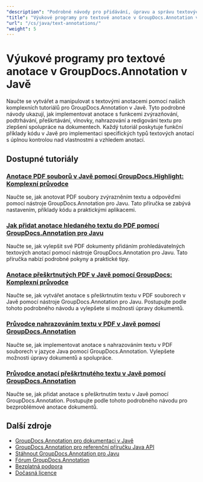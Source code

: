 ```yaml
---
"description": "Podrobné návody pro přidávání, úpravu a správu textových anotací v dokumentech pomocí nástroje GroupDocs.Annotation pro Javu."
"title": "Výukové programy pro textové anotace v GroupDocs.Annotation v Javě"
"url": "/cs/java/text-annotations/"
"weight": 5
---
```


# Výukové programy pro textové anotace v GroupDocs.Annotation v Javě

Naučte se vytvářet a manipulovat s textovými anotacemi pomocí našich komplexních tutoriálů pro GroupDocs.Annotation v Javě. Tyto podrobné návody ukazují, jak implementovat anotace s funkcemi zvýrazňování, podtrhávání, přeškrtávání, vlnovky, nahrazování a redigování textu pro zlepšení spolupráce na dokumentech. Každý tutoriál poskytuje funkční příklady kódu v Javě pro implementaci specifických typů textových anotací s úplnou kontrolou nad vlastnostmi a vzhledem anotací.

## Dostupné tutoriály

### [Anotace PDF souborů v Javě pomocí GroupDocs.Highlight: Komplexní průvodce](./annotate-pdfs-groupdocs-highlight-java/)
Naučte se, jak anotovat PDF soubory zvýrazněním textu a odpověďmi pomocí nástroje GroupDocs.Annotation pro Javu. Tato příručka se zabývá nastavením, příklady kódu a praktickými aplikacemi.

### [Jak přidat anotace hledaného textu do PDF pomocí GroupDocs.Annotation pro Javu](./add-search-text-annotations-pdf-groupdocs-java/)
Naučte se, jak vylepšit své PDF dokumenty přidáním prohledávatelných textových anotací pomocí nástroje GroupDocs.Annotation pro Javu. Tato příručka nabízí podrobné pokyny a praktické tipy.

### [Anotace přeškrtnutých PDF v Javě pomocí GroupDocs: Komplexní průvodce](./java-pdf-strikeout-annotations-groupdocs/)
Naučte se, jak vytvářet anotace s přeškrtnutím textu v PDF souborech v Javě pomocí nástroje GroupDocs.Annotation pro Javu. Postupujte podle tohoto podrobného návodu a vylepšete si možnosti úpravy dokumentů.

### [Průvodce nahrazováním textu v PDF v Javě pomocí GroupDocs.Annotation](./java-pdf-text-replacement-groupdocs-annotation/)
Naučte se, jak implementovat anotace s nahrazováním textu v PDF souborech v jazyce Java pomocí GroupDocs.Annotation. Vylepšete možnosti úpravy dokumentů a spolupráce.

### [Průvodce anotací přeškrtnutého textu v Javě pomocí GroupDocs.Annotation](./java-text-strikeout-annotation-groupdocs/)
Naučte se, jak přidat anotace s přeškrtnutím textu v Javě pomocí GroupDocs.Annotation. Postupujte podle tohoto podrobného návodu pro bezproblémové anotace dokumentů.

## Další zdroje

- [GroupDocs.Annotation pro dokumentaci v Javě](https://docs.groupdocs.com/annotation/java/)
- [GroupDocs.Annotation pro referenční příručku Java API](https://reference.groupdocs.com/annotation/java/)
- [Stáhnout GroupDocs.Annotation pro Javu](https://releases.groupdocs.com/annotation/java/)
- [Fórum GroupDocs.Annotation](https://forum.groupdocs.com/c/annotation)
- [Bezplatná podpora](https://forum.groupdocs.com/)
- [Dočasná licence](https://purchase.groupdocs.com/temporary-license/)